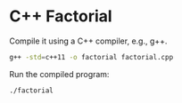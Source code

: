 # C++ Factorial

Compile it using a C++ compiler, e.g., g++.

```bash
g++ -std=c++11 -o factorial factorial.cpp
```

Run the compiled program:

```bash
./factorial
```
